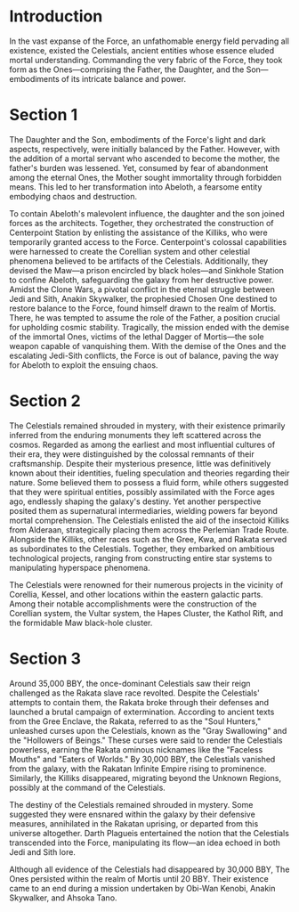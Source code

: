# Introduction

In the vast expanse of the Force, an unfathomable energy field pervading all existence, existed the Celestials, ancient entities whose essence eluded mortal understanding.
Commanding the very fabric of the Force, they took form as the Ones—comprising the Father, the Daughter, and the Son—embodiments of its intricate balance and power.

# Section 1

The Daughter and the Son, embodiments of the Force's light and dark aspects, respectively, were initially balanced by the Father.
However, with the addition of a mortal servant who ascended to become the mother, the father's burden was lessened.
Yet, consumed by fear of abandonment among the eternal Ones, the Mother sought immortality through forbidden means.
This led to her transformation into Abeloth, a fearsome entity embodying chaos and destruction.

To contain Abeloth's malevolent influence, the daughter and the son joined forces as the architects.
Together, they orchestrated the construction of Centerpoint Station by enlisting the assistance of the Killiks, who were temporarily granted access to the Force.
Centerpoint's colossal capabilities were harnessed to create the Corellian system and other celestial phenomena believed to be artifacts of the Celestials.
Additionally, they devised the Maw—a prison encircled by black holes—and Sinkhole Station to confine Abeloth, safeguarding the galaxy from her destructive power.
Amidst the Clone Wars, a pivotal conflict in the eternal struggle between Jedi and Sith, Anakin Skywalker, the prophesied Chosen One destined to restore balance to the Force, found himself drawn to the realm of Mortis.
There, he was tempted to assume the role of the Father, a position crucial for upholding cosmic stability.
Tragically, the mission ended with the demise of the immortal Ones, victims of the lethal Dagger of Mortis—the sole weapon capable of vanquishing them.
With the demise of the Ones and the escalating Jedi-Sith conflicts, the Force is out of balance, paving the way for Abeloth to exploit the ensuing chaos.

# Section 2

The Celestials remained shrouded in mystery, with their existence primarily inferred from the enduring monuments they left scattered across the cosmos.
Regarded as among the earliest and most influential cultures of their era, they were distinguished by the colossal remnants of their craftsmanship.
Despite their mysterious presence, little was definitively known about their identities, fueling speculation and theories regarding their nature.
Some believed them to possess a fluid form, while others suggested that they were spiritual entities, possibly assimilated with the Force ages ago, endlessly shaping the galaxy's destiny.
Yet another perspective posited them as supernatural intermediaries, wielding powers far beyond mortal comprehension.
The Celestials enlisted the aid of the insectoid Killiks from Alderaan, strategically placing them across the Perlemian Trade Route.
Alongside the Killiks, other races such as the Gree, Kwa, and Rakata served as subordinates to the Celestials.
Together, they embarked on ambitious technological projects, ranging from constructing entire star systems to manipulating hyperspace phenomena.

The Celestials were renowned for their numerous projects in the vicinity of Corellia, Kessel, and other locations within the eastern galactic parts.
Among their notable accomplishments were the construction of the Corellian system, the Vultar system, the Hapes Cluster, the Kathol Rift, and the formidable Maw black-hole cluster.

# Section 3

Around 35,000 BBY, the once-dominant Celestials saw their reign challenged as the Rakata slave race revolted.
Despite the Celestials' attempts to contain them, the Rakata broke through their defenses and launched a brutal campaign of extermination.
According to ancient texts from the Gree Enclave, the Rakata, referred to as the "Soul Hunters," unleashed curses upon the Celestials, known as the "Gray Swallowing" and the "Hollowers of Beings." These curses were said to render the Celestials powerless, earning the Rakata ominous nicknames like the "Faceless Mouths" and "Eaters of Worlds."
By 30,000 BBY, the Celestials vanished from the galaxy, with the Rakatan Infinite Empire rising to prominence.
Similarly, the Killiks disappeared, migrating beyond the Unknown Regions, possibly at the command of the Celestials.

The destiny of the Celestials remained shrouded in mystery.
Some suggested they were ensnared within the galaxy by their defensive measures, annihilated in the Rakatan uprising, or departed from this universe altogether.
Darth Plagueis entertained the notion that the Celestials transcended into the Force, manipulating its flow—an idea echoed in both Jedi and Sith lore.

Although all evidence of the Celestials had disappeared by 30,000 BBY, The Ones persisted within the realm of Mortis until 20 BBY.
Their existence came to an end during a mission undertaken by Obi-Wan Kenobi, Anakin Skywalker, and Ahsoka Tano.
